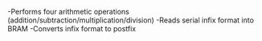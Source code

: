 -Performs four arithmetic operations (addition/subtraction/multiplication/division)
-Reads serial infix format into BRAM
-Converts infix format to postfix
 
